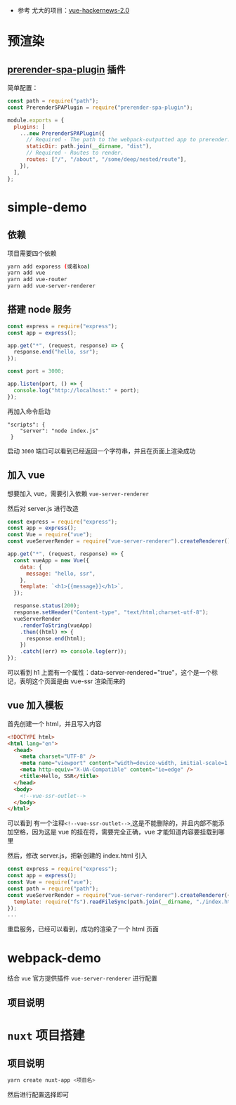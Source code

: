 - 参考 尤大的项目：[vue-hackernews-2.0](https://github.com/vuejs/vue-hackernews-2.0)

# 预渲染

## [prerender-spa-plugin](https://github.com/chrisvfritz/prerender-spa-plugin) 插件

简单配置：

```js
const path = require("path");
const PrerenderSPAPlugin = require("prerender-spa-plugin");

module.exports = {
  plugins: [
    ...new PrerenderSPAPlugin({
      // Required - The path to the webpack-outputted app to prerender.
      staticDir: path.join(__dirname, "dist"),
      // Required - Routes to render.
      routes: ["/", "/about", "/some/deep/nested/route"],
    }),
  ],
};
```

# simple-demo

## 依赖

项目需要四个依赖

```bash
yarn add exporess (或者koa)
yarn add vue
yarn add vue-router
yarn add vue-server-renderer
```

## 搭建 node 服务

```js
const express = require("express");
const app = express();

app.get("*", (request, response) => {
  response.end("hello, ssr");
});

const port = 3000;

app.listen(port, () => {
  console.log("http://localhost:" + port);
});
```

再加入命令启动

```
"scripts": {
    "server": "node index.js"
 }
```

启动 `3000` 端口可以看到已经返回一个字符串，并且在页面上渲染成功

## 加入 vue

想要加入 vue，需要引入依赖 `vue-server-renderer`

然后对 server.js 进行改造

```js
const express = require("express");
const app = express();
const Vue = require("vue");
const vueServerRender = require("vue-server-renderer").createRenderer();

app.get("*", (request, response) => {
  const vueApp = new Vue({
    data: {
      message: "hello, ssr",
    },
    template: `<h1>{{message}}</h1>`,
  });

  response.status(200);
  response.setHeader("Content-type", "text/html;charset-utf-8");
  vueServerRender
    .renderToString(vueApp)
    .then((html) => {
      response.end(html);
    })
    .catch((err) => console.log(err));
});
```

可以看到 h1 上面有一个属性：data-server-rendered="true"，这个是一个标记，表明这个页面是由 vue-ssr 渲染而来的

## vue 加入模板

首先创建一个 html，并且写入内容

```html
<!DOCTYPE html>
<html lang="en">
  <head>
    <meta charset="UTF-8" />
    <meta name="viewport" content="width=device-width, initial-scale=1.0" />
    <meta http-equiv="X-UA-Compatible" content="ie=edge" />
    <title>Hello, SSR</title>
  </head>
  <body>
    <!--vue-ssr-outlet-->
  </body>
</html>
```

可以看到 有一个注释`<!--vue-ssr-outlet-->`,这是不能删除的，并且内部不能添加空格，因为这是 vue 的挂在符，需要完全正确，vue 才能知道内容要挂载到哪里

然后，修改 server.js，把新创建的 index.html 引入

```js
const express = require("express");
const app = express();
const Vue = require("vue");
const path = require("path");
const vueServerRender = require("vue-server-renderer").createRenderer({
  template: require("fs").readFileSync(path.join(__dirname, "./index.html"), "utf-8")
});
...
```

重启服务，已经可以看到，成功的渲染了一个 html 页面

# webpack-demo

结合 `vue` 官方提供插件 `vue-server-renderer` 进行配置

## 项目说明

# `nuxt` 项目搭建

## 项目说明

```bash
yarn create nuxt-app <项目名>
```

然后进行配置选择即可
